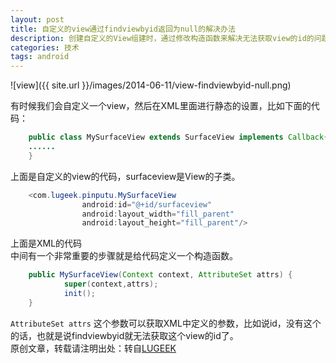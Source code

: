 ```yaml
---
layout: post
title: 自定义的view通过findviewbyid返回为null的解决办法
description: 创建自定义的View组建时，通过修改构造函数来解决无法获取view的id的问题。
categories: 技术
tags: android
---
```


![view]({{ site.url }}/images/2014-06-11/view-findviewbyid-null.png)

有时候我们会自定义一个view，然后在XML里面进行静态的设置，比如下面的代码： 
 
```java
    public class MySurfaceView extends SurfaceView implements Callback{
    ......
    }
```
上面是自定义的view的代码，surfaceview是View的子类。 
 
```java
    <com.lugeek.pinputu.MySurfaceView
    	        android:id="@+id/surfaceview"
    	        android:layout_width="fill_parent"
    	        android:layout_height="fill_parent"/>
```
上面是XML的代码  
中间有一个非常重要的步骤就是给代码定义一个构造函数。  

```java
    public MySurfaceView(Context context, AttributeSet attrs) {
            super(context,attrs); 
            init();
    }
```
`AttributeSet attrs` 这个参数可以获取XML中定义的参数，比如说id，没有这个的话，也就是说findviewbyid就无法获取这个view的id了。  
原创文章，转载请注明出处：转自[LUGEEK](http://www.lugeek.com/)

